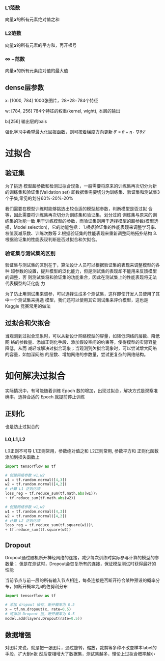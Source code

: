 ### L1范数
向量𝒙的所有元素绝对值之和

### L2范数
向量𝒙的所有元素的平方和，再开根号

### ∞ −范数
向量𝒙的所有元素绝对值的最大值

## dense层参数
x: [1000, 784]
1000张图片，28*28=784个特征

w: [784, 256]
784个特征的权重(kernel, wight), 本层的输出

b:[256]
输出层的bais


强化学习中希望最大化回报函数，则可按着梯度方向更新
𝜃′ = 𝜃 + 𝜂 ∙ ∇𝜃ℒ

# 过拟合

## 验证集
为了挑选 模型超参数和检测过拟合现象，一般需要将原来的训练集再次切分为新的训练集和验证集(Validation set)
即数据集需要切分为训练集、验证集和测试集3个子集,常见的划分60%-20%-20%

我们需要在模型训练时能够挑选出较合适的模型超参数，判断模型是否过拟
合等，因此需要将训练集再次切分为训练集和验证集，划分过的 训练集与原来的训练集的功能一致
用于训练模型的参数，而验证集则用于选择模型的超参数(模型选择，Model selection)，它的功能包括：
1.根据验证集的性能表现来调整学习率、权值衰减系数、训练次数等
2.根据验证集的性能表现来重新调整网络拓扑结构
3.根据验证集的性能表现判断是否过拟合和欠拟合。

### 验证集与测试集的区别
验证集与测试集的区别在于，算法设计人员可以根据验证集的表现来调整模型的各种
超参数的设置，提升模型的泛化能力，但是测试集的表现却不能用来反馈模型的调整，否
则测试集将和验证集的功能重合，因此在测试集上的性能表现将无法代表模型的泛化能
力

为了防止用测试集来调参，可以选择生成多个测试集，这样即使开发人员使用了其中一个测试集来挑选
模型，我们还可以使用其它测试集来评价模型，这也是 Kaggle 竞赛常用的做法

## 过拟合和欠拟合
当观测到过拟合现象时，可以从新设计网络模型的容量，如降低网络的层数、降低网
络的参数量、添加正则化手段、添加假设空间的约束等，使得模型的实际容量降低，从而
减轻或解决过拟合现象；当观测到欠拟合现象时，可以尝试增大网络的容量，如加深网络
的层数、增加网络的参数量，尝试更复杂的网络结构。

# 如何解决过拟合
实际情况中，有可能随着训练 Epoch 数的增加，出现过拟合，解决方式是观察准确率，选择合适的 Epoch 就提前停止训练

## 正则化
也是防止过拟合的

### L0,L1,L2
L0正则不可导
L1正则常用，参数绝对值之和
L2正则常用, 参数平方和
正则化函数添加到损失函数上
```python
import tensorflow as tf

# 创建网络参数 w1,w2
w1 = tf.random.normal([4,3])
w2 = tf.random.normal([4,2])
# 计算 L1 正则化项
loss_reg = tf.reduce_sum(tf.math.abs(w1))\
+ tf.reduce_sum(tf.math.abs(w2))

# 创建网络参数 w1,w2
w1 = tf.random.normal([4,3])
w2 = tf.random.normal([4,2])
# 计算 L2 正则化项
loss_reg = tf.reduce_sum(tf.square(w1))\
+ tf.reduce_sum(tf.square(w2))
```

## Dropout

Dropout通过随机断开神经网络的连接，减少每次训练时实际参与计算的模型的参数量；
但是在测试时，Dropout会恢复所有的连接，保证模型测试时获得最好的性能

当前节点与前一层的所有输入节点相连，每条连接是否断开符合某种预设的概率分布，如断开概率为𝑝的伯努利分布

```python
import tensorflow as tf

# 添加 dropout 操作，断开概率为 0.5
x = tf.nn.dropout(x, rate=0.5)
# 或添加 Dropout 层，断开概率为 0.5
model.add(layers.Dropout(rate=0.5))
```

## 数据增强
对图片来说，就是把一张图片，通过旋转，缩放，裁剪等多种不改变样本label的手段，扩大到n张
然后变相增大了数据集，测试集越多，理论上过拟合概率越小